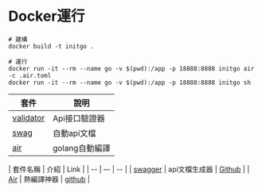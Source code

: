 


# Docker運行 
```
# 建構
docker build -t initgo . 

# 運行
docker run -it --rm --name go -v $(pwd):/app -p 18888:8888 initgo air -c .air.toml
docker run -it --rm --name go -v $(pwd):/app -p 18888:8888 initgo sh
```


| 套件                                                      | 說明         |
|---------------------------------------------------------|------------|
| [validator](https://github.com/go-playground/validator) | Api接口驗證器   |
| [swag](https://github.com/swaggo/swag)                  | 自動api文檔    |
| [air](https://github.com/cosmtrek/air)                                                 | golang自動編譯 |



| 套件名稱 | 介紹 | Link  |
| --  | –-  | -- |
| [swagger](#swagger) | api文檔生成器 | [Github](https://github.com/swaggo/swag.git) |
| [Air](#air)  | 熱編譯神器 | [github](https://github.com/air-verse/air.git) |
